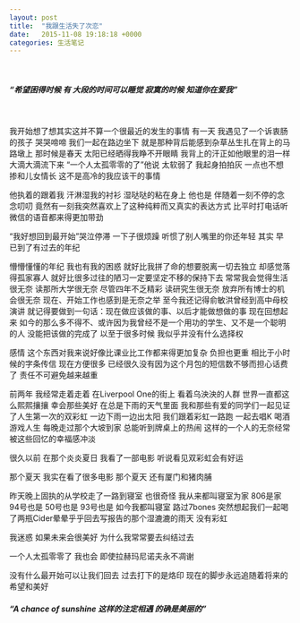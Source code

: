 ```yaml
---
layout: post
title:  "我跟生活失了次恋"
date:   2015-11-08 19:18:18 +0000
categories: 生活笔记
---
```

<br   />

##### “希望困得时候 有 大段的时间可以睡觉		寂寞的时候 知道你在爱我”

<br   />

我开始想了想其实这并不算一个很最近的发生的事情 有一天 我遇见了一个诉衷肠的孩子 哭哭啼啼 我们一起在路边坐下 就是那种背后能感到杂草丛生扎在背上的马路墩上 那时候是春天 太阳已经晒得我睁不开眼睛 我背上的汗正如他眼里的泪一样 大滴大滴流下来 “一个人太孤零零的了”他说 太软弱了 我起身拍拍灰 一点也不想掺和儿女情长 这不是高冷的我应该干的事情 

他执着的跟着我 汗淋湿我的衬衫 湿哒哒的粘在身上 他也是 伴随着一刻不停的念念叨叨 竟然有一刻我突然喜欢上了这种纯粹而又真实的表达方式 比平时打电话听微信的语音都来得更加带劲 

“我好想回到最开始”哭泣停滞 
一下子很烦躁 听惯了别人嘴里的你还年轻 其实 早已到了有过去的年纪

懵懵懂懂的年纪 我也有我的困惑 就好比我拼了命的想要脱离一切去独立 却感觉落得孤家寡人 就好比很多过往的陋习一定要坚定不移的保持下去 常常我会觉得生活很无奈 读那所大学很无奈 尽管四年不乏精彩 读研究生很无奈 放弃所有博士的机会很无奈 现在、开始工作也感到是无奈之举 至今我还记得俞敏洪曾经到高中母校演讲 就记得要做到一句话：现在做应该做的事、以后才能做想做的事 现在回想起来 如今的那么多不得不、或许因为我曾经不是一个用功的学生、又不是一个聪明的人 没能把该做的完成了 以至于很多时候 我似乎并没有什么选择权

感情 这个东西对我来说好像比课业比工作都来得更加复杂 负担也更重 相比于小时候的字条传信 现在方便很多 已经很久没有因为这个月包的短信数不够而担心话费了 责任不可避免越来越重

前两年 我经常走着走着 在Liverpool One的街上 看着乌泱泱的人群 世界一直都这么熙熙攘攘 幸会那些美好 在总是下雨的天气里面 我和那些有爱的同学们一起见证了人生第一次的双彩虹 一边下雨一边出太阳 我们跟着彩虹一路跑 一起去唱K 喝酒 游戏人生 每晚走过那个大坡到家 总能听到牌桌上的热闹 这样的一个人的无奈经常被这些回忆的幸福感冲淡

很久以前 在那个炎炎夏日 我看了一部电影 听说看见双彩虹会有好运

那个夏天 我实在看了很多电影 那个夏天 还有厦门和猪肉脯

昨天晚上固执的从学校走了一路到寝室 也很奇怪 我从来都叫寝室为家 806是家 94号也是 50号也是 93号也是 如今我都叫寝室
路过7bones 突然想起我们一起喝了两瓶Cider晕晕乎乎回去写报告的那个湿漉漉的雨天 没有彩虹

我迷惑 如果未来会很美好 为什么我常常要去纠结过去

一个人太孤零零了 我也会 即使拉赫玛尼诺夫永不凋谢

没有什么最开始可以让我们回去 过去打下的是烙印 现在的脚步永远追随着将来的希望和美好


##### “A chance of sunshine 这样的注定相遇 的确是美丽的”




































